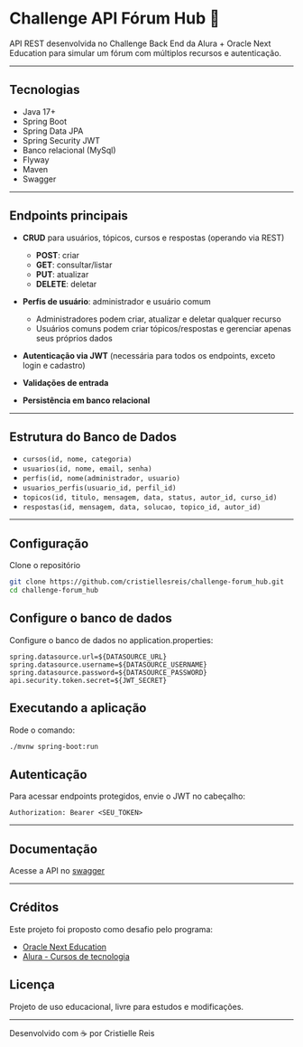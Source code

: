 # Challenge API Fórum Hub 👥
API REST desenvolvida no Challenge Back End da Alura + Oracle Next Education para simular um fórum com múltiplos recursos e autenticação.

---
## Tecnologias

- Java 17+  
- Spring Boot 
- Spring Data JPA
- Spring Security JWT
- Banco relacional (MySql)
- Flyway
- Maven
- Swagger

---
## Endpoints principais

- **CRUD** para usuários, tópicos, cursos e respostas (operando via REST)  
  - **POST**: criar  
  - **GET**: consultar/listar  
  - **PUT**: atualizar  
  - **DELETE**: deletar  

- **Perfis de usuário**: administrador e usuário comum  
  - Administradores podem criar, atualizar e deletar qualquer recurso  
  - Usuários comuns podem criar tópicos/respostas e gerenciar apenas seus próprios dados  

- **Autenticação via JWT** (necessária para todos os endpoints, exceto login e cadastro)  
- **Validações de entrada**  
- **Persistência em banco relacional**

---
## Estrutura do Banco de Dados

- ```cursos(id, nome, categoria)```
- ```usuarios(id, nome, email, senha)```
- ```perfis(id, nome(administrador, usuario)```
- ```usuarios_perfis(usuario_id, perfil_id)```
- ```topicos(id, titulo, mensagem, data, status, autor_id, curso_id)```
- ```respostas(id, mensagem, data, solucao, topico_id, autor_id)```

---
## Configuração

Clone o repositório  
```bash
git clone https://github.com/cristiellesreis/challenge-forum_hub.git
cd challenge-forum_hub
```
## Configure o banco de dados

Configure o banco de dados no application.properties:
```properties
spring.datasource.url=${DATASOURCE_URL}
spring.datasource.username=${DATASOURCE_USERNAME}
spring.datasource.password=${DATASOURCE_PASSWORD}
api.security.token.secret=${JWT_SECRET}
```
## Executando a aplicação

Rode o comando:
```bash
./mvnw spring-boot:run
```
## Autenticação

Para acessar endpoints protegidos, envie o JWT no cabeçalho:
```
Authorization: Bearer <SEU_TOKEN>
```

---
## Documentação

Acesse a API no [swagger](http://localhost:8080/swagger-ui/index.html)

---
## Créditos
Este projeto foi proposto como desafio pelo programa:

- [Oracle Next Education](https://www.oracle.com/br/education/oracle-next-education/)
- [Alura - Cursos de tecnologia](https://www.alura.com.br/)

## Licença
Projeto de uso educacional, livre para estudos e modificações.

---
Desenvolvido com ☕ por Cristielle Reis
